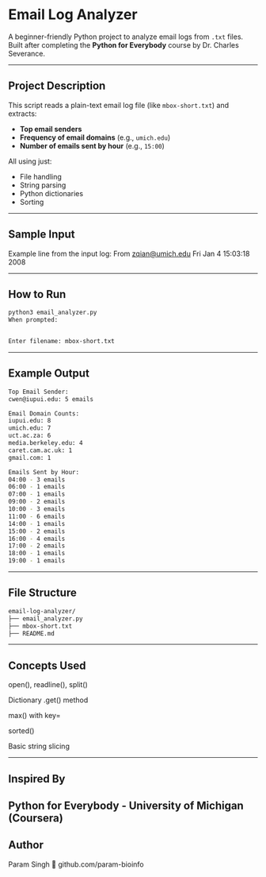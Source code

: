 # Email Log Analyzer

A beginner-friendly Python project to analyze email logs from `.txt` files.  
Built after completing the **Python for Everybody** course by Dr. Charles Severance.

---

## Project Description

This script reads a plain-text email log file (like `mbox-short.txt`) and extracts:

- **Top email senders**
- **Frequency of email domains** (e.g., `umich.edu`)
- **Number of emails sent by hour** (e.g., `15:00`)

All using just:
- File handling
- String parsing
- Python dictionaries
- Sorting

---

## Sample Input

Example line from the input log: From zqian@umich.edu Fri Jan 4 15:03:18 2008

---

## How to Run

```bash
python3 email_analyzer.py
When prompted:


Enter filename: mbox-short.txt
```
---
## Example Output
```bash
Top Email Sender:
cwen@iupui.edu: 5 emails

Email Domain Counts:
iupui.edu: 8
umich.edu: 7
uct.ac.za: 6
media.berkeley.edu: 4
caret.cam.ac.uk: 1
gmail.com: 1

Emails Sent by Hour:
04:00 - 3 emails
06:00 - 1 emails
07:00 - 1 emails
09:00 - 2 emails
10:00 - 3 emails
11:00 - 6 emails
14:00 - 1 emails
15:00 - 2 emails
16:00 - 4 emails
17:00 - 2 emails
18:00 - 1 emails
19:00 - 1 emails
```
---

## File Structure
```bash
email-log-analyzer/
├── email_analyzer.py   
├── mbox-short.txt         
├── README.md
```
---        
## Concepts Used
open(), readline(), split()

Dictionary .get() method

max() with key=

sorted()

Basic string slicing

---
## Inspired By
Python for Everybody - University of Michigan (Coursera)
---
## Author
Param Singh
🔗 github.com/param-bioinfo

